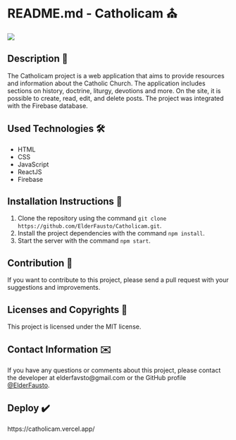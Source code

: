 <h1>README.md - Catholicam ⛪</h1>
<img src="https://user-images.githubusercontent.com/85243693/215607391-97494350-39fb-4c81-85a9-098f56d9600c.png"/>

<h2>Description 📜</h2>
<p>The Catholicam project is a web application that aims to provide resources and information about the Catholic Church. The application includes sections on history, doctrine, liturgy, devotions and more. On the site, it is possible to create, read, edit, and delete posts. The project was integrated with the Firebase database.</p>

<h2>Used Technologies 🛠️</h2>
<ul>
  <li>HTML</li>
  <li>CSS</li>
  <li>JavaScript</li>
  <li>ReactJS</li>
  <li>Firebase</li>
</ul>

<h2>Installation Instructions 📎</h2>
<ol>
  <li>Clone the repository using the command <code>git clone https://github.com/ElderFausto/Catholicam.git</code>.</li>
  <li>Install the project dependencies with the command <code>npm install</code>.</li>
  <li>Start the server with the command <code>npm start</code>.</li>
</ol>

<h2>Contribution 🤝</h2>
<p>If you want to contribute to this project, please send a pull request with your suggestions and improvements.</p>

<h2>Licenses and Copyrights 📰</h2>
<p>This project is licensed under the MIT license.</p>

<h2>Contact Information ✉️</h2>
<p>If you have any questions or comments about this project, please contact the developer at elderfavsto@gmail.com or the GitHub profile <a href="https://github.com/ElderFausto">@ElderFausto</a>.</p>

<h2>Deploy ✔️</h2>
<p>https://catholicam.vercel.app/</p>
